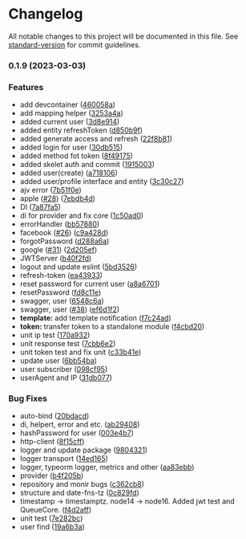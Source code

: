 # Changelog

All notable changes to this project will be documented in this file. See [standard-version](https://github.com/conventional-changelog/standard-version) for commit guidelines.

### 0.1.9 (2023-03-03)


### Features

* add devcontainer ([460058a](https://github.com/neverovski/nodejs-auth-sql/commit/460058aab25a7307004aaac227450b8273f0b2c9))
* add mapping helper ([3253a4a](https://github.com/neverovski/nodejs-auth-sql/commit/3253a4a599e6930ab2cec36ef0a4e9dbeef9d04b))
* added current user ([3d8e914](https://github.com/neverovski/nodejs-auth-sql/commit/3d8e9148e295785056abe54ced58b6425211617f))
* added entity refreshToken ([d850b9f](https://github.com/neverovski/nodejs-auth-sql/commit/d850b9f85577ace9bbf60339a4b88fdb2df0616a))
* added generate access and refresh ([22f8b81](https://github.com/neverovski/nodejs-auth-sql/commit/22f8b818068c895811c683d8b7ed0d406301cc37))
* added login for user ([30db515](https://github.com/neverovski/nodejs-auth-sql/commit/30db515de58136cf96e1722da6ef0121d6faaaf5))
* added method fot token ([8f49175](https://github.com/neverovski/nodejs-auth-sql/commit/8f491755ee2477ac789518616069c9d29ee32788))
* added skelet auth and commit ([1915003](https://github.com/neverovski/nodejs-auth-sql/commit/19150032e48524f9570319ba30dce479ec8509a5))
* added user(create) ([a718106](https://github.com/neverovski/nodejs-auth-sql/commit/a7181061e752bf85d6f6dd0855615519232d686e))
* added user/profile interface and entity ([3c30c27](https://github.com/neverovski/nodejs-auth-sql/commit/3c30c275968ff90fdfa70e305932267e1cec31fe))
* ajv error ([7b51f0e](https://github.com/neverovski/nodejs-auth-sql/commit/7b51f0e68bb46eed8458724bc00332e0cee9d5ad))
* apple ([#28](https://github.com/neverovski/nodejs-auth-sql/issues/28)) ([7ebdb4d](https://github.com/neverovski/nodejs-auth-sql/commit/7ebdb4dbc5d86e4f5b34c294716515a97b811b20))
* DI ([7a87fa5](https://github.com/neverovski/nodejs-auth-sql/commit/7a87fa5467d84aa349175b04ec8eae460fd418f7))
* di for provider and fix core ([1c50ad0](https://github.com/neverovski/nodejs-auth-sql/commit/1c50ad031f77dba9cf37abbac5f998c940557ab8))
* errorHandler ([bb57880](https://github.com/neverovski/nodejs-auth-sql/commit/bb5788006713a5a8b34780f7d45132233d9a8e26))
* facebook ([#26](https://github.com/neverovski/nodejs-auth-sql/issues/26)) ([c9a428d](https://github.com/neverovski/nodejs-auth-sql/commit/c9a428d608c1723c7f1c548656edd11be19ce8b3))
* forgotPassword ([d288a6a](https://github.com/neverovski/nodejs-auth-sql/commit/d288a6a25a4550db902f834863e747522cf654c8))
* google ([#31](https://github.com/neverovski/nodejs-auth-sql/issues/31)) ([2d205ef](https://github.com/neverovski/nodejs-auth-sql/commit/2d205ef8f4259fd028d49d2c1f24d43160950aec))
* JWTServer ([b40f2fd](https://github.com/neverovski/nodejs-auth-sql/commit/b40f2fdf4d8acc06be2ab6b2ea118dd95f749a8c))
* logout and update eslint ([5bd3526](https://github.com/neverovski/nodejs-auth-sql/commit/5bd3526ea7f8deed500f8fa23f20ed66ada873e3))
* refresh-token ([ea43933](https://github.com/neverovski/nodejs-auth-sql/commit/ea439337426f2facf43b9b12c75ca2c70cc03a2f))
* reset password for current user ([a8a6701](https://github.com/neverovski/nodejs-auth-sql/commit/a8a670135c244a6d6806f65c686654fda573266c))
* resetPassword ([fd8c11e](https://github.com/neverovski/nodejs-auth-sql/commit/fd8c11e427aaf529e5daa2d5df5f7091edcc8a27))
* swagger, user ([6548c6a](https://github.com/neverovski/nodejs-auth-sql/commit/6548c6add50ccd1ec71343c67e422c4dbb29d256))
* swagger, user ([#38](https://github.com/neverovski/nodejs-auth-sql/issues/38)) ([ef6d1f2](https://github.com/neverovski/nodejs-auth-sql/commit/ef6d1f2328e07400cb040975ac5514239b35f63f))
* **template:** add template notification ([f7c24ad](https://github.com/neverovski/nodejs-auth-sql/commit/f7c24ad9aba9eb91c29117740548b79fdb40c806))
* **token:** transfer token to a standalone module ([f4cbd20](https://github.com/neverovski/nodejs-auth-sql/commit/f4cbd20a69e67f5132ee1d2548eccec881f2df98))
* unit ip test ([170a932](https://github.com/neverovski/nodejs-auth-sql/commit/170a932856db25af5ef5873b4569b7e8d8ead965))
* unit response test ([7cbb6e2](https://github.com/neverovski/nodejs-auth-sql/commit/7cbb6e269fc099a16bbeaf188cff11aac9595fa8))
* unit token test and fix unit ([c33b41e](https://github.com/neverovski/nodejs-auth-sql/commit/c33b41ee1d2ee60596108c3a17b98098651481df))
* update user ([6bb54ba](https://github.com/neverovski/nodejs-auth-sql/commit/6bb54ba14821bfaf243cf29cef4af86529b4b5fb))
* user subscriber ([098cf95](https://github.com/neverovski/nodejs-auth-sql/commit/098cf9503bc6c058baf214fcdbec12e9a4f3add0))
* userAgent and IP ([31db077](https://github.com/neverovski/nodejs-auth-sql/commit/31db077e36ee3547c3204176308c65dea59143af))


### Bug Fixes

* auto-bind ([20bdacd](https://github.com/neverovski/nodejs-auth-sql/commit/20bdacd61c8c2d25b1eee1bdd4628cbb5edc39fd))
* di, helpert, error and etc. ([ab29408](https://github.com/neverovski/nodejs-auth-sql/commit/ab294080f687bfd57e42835fddefdd809d1ecdd9))
* hashPassword for user ([003e4b7](https://github.com/neverovski/nodejs-auth-sql/commit/003e4b78ff1c9b5ba4228d4c11d91a3140c7634e))
* http-client ([8f15cff](https://github.com/neverovski/nodejs-auth-sql/commit/8f15cff0bd359c752af373cd845149dec1beef79))
* logger and update package ([9804321](https://github.com/neverovski/nodejs-auth-sql/commit/9804321e47ebaadf254f66f3dc5ba003e7980a00))
* logger transport ([14ed165](https://github.com/neverovski/nodejs-auth-sql/commit/14ed1659c9b1085e23d68a743328e5aa2f7338f0))
* logger, typeorm logger, metrics and other ([aa83ebb](https://github.com/neverovski/nodejs-auth-sql/commit/aa83ebb833ca4e9868ddbeb7e4bc07f78b858e3e))
* provider ([b4f205b](https://github.com/neverovski/nodejs-auth-sql/commit/b4f205b7f105d06e2673185e7971c7ed68cb6880))
* repository and monir bugs ([c362cb8](https://github.com/neverovski/nodejs-auth-sql/commit/c362cb8f853bba7249c89dd0a77218c18ebbdc8d))
* structure and date-fns-tz ([0c829fd](https://github.com/neverovski/nodejs-auth-sql/commit/0c829fdc03614c16cdd58a8cef24e00a112b8d72))
* timestamp -> timestamptz. node14 -> node16. Added jwt test and QueueCore. ([f4d2aff](https://github.com/neverovski/nodejs-auth-sql/commit/f4d2affe75ab29f95233ced2e02d0d7be33a838c))
* unit test ([7e282bc](https://github.com/neverovski/nodejs-auth-sql/commit/7e282bcce5720be1cbe579b45df363f2491442c9))
* user find ([19a6b3a](https://github.com/neverovski/nodejs-auth-sql/commit/19a6b3a3ef1648b39e130358c54ee1bcf8f0a953))
